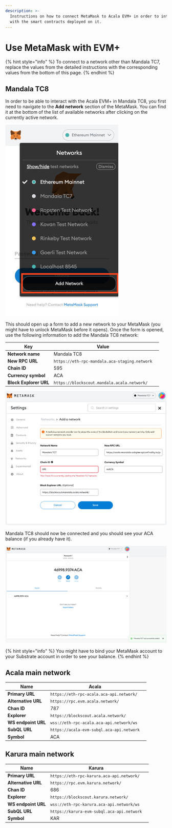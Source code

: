 ```yaml
---
description: >-
  Instructions on how to connect MetaMask to Acala EVM+ in order to interact
  with the smart contracts deployed on it.
---
```


# Use MetaMask with EVM+

{% hint style="info" %}
To connect to a network other than Mandala TC7, replace the values from the detailed instructions with the corresponding values from the bottom of this page.
{% endhint %}

## Mandala TC8

In order to be able to interact with the Acala EVM+ in Mandala TC8, you first need to navigate to the **Add network** section of the MetaMask. You can find it at the bottom of the list of available networks after clicking on the currently active network.

![MetaMask => Currently active network => Add network](<../../../../../.gitbook/assets/Screenshot 2022-03-02 at 02.22.49.png>)

This should open up a form to add a new network to your MetaMask (you might have to unlock MetaMask before it opens). Once the form is opened, use the following information to add the Mandala TC8 network:

| Key                    | Value                                         |   |
| ---------------------- | --------------------------------------------- | - |
| **Network name**       | Mandala TC8                                   |   |
| **New RPC URL**        | `https://eth-rpc-mandala.aca-staging.network` |   |
| **Chain ID**           | 595                                           |   |
| **Currency symbol**    | ACA                                           |   |
| **Block Explorer URL** | `https://blockscout.mandala.acala.network/`   |   |

![Mandala TC7 connection details](<../../../../../.gitbook/assets/image (2) (2).png>)

Mandala TC8 should now be connected and you should see your ACA balance (if you already have it).

![MetaMask connected to Mandala TC7](<../../../../../.gitbook/assets/image (43).png>)

{% hint style="info" %}
You might have to bind your MetaMask account to your Substrate account in order to see your balance.
{% endhint %}

## Acala main network

| **Name**            | Acala                                     |   |
| ------------------- | ----------------------------------------- | - |
| **Primary URL**     | `https://eth-rpc-acala.aca-api.network/`  |   |
| **Alternative URL** | `https://rpc.evm.acala.network/`          |   |
| **Chan ID**         | 787                                       |   |
| **Explorer**        | `https://blockscout.acala.network/`       |   |
| **WS endpoint URL** | `wss://eth-rpc-acala.aca-api.network/ws`  |   |
| **SubQL URL**       | `https://acala-evm-subql.aca-api.network` |   |
| **Symbol**          | ACA                                       |   |

## Karura main network

| **Name**            | Karura                                     |   |
| ------------------- | ------------------------------------------ | - |
| **Primary URL**     | `https://eth-rpc-karura.aca-api.network/`  |   |
| **Alternative URL** | `https://rpc.evm.karura.network/`          |   |
| **Chan ID**         | 686                                        |   |
| **Explorer**        | `https://blockscout.karura.network/`       |   |
| **WS endpoint URL** | `wss://eth-rpc-karura.aca-api.network/ws`  |   |
| **SubQL URL**       | `https://karura-evm-subql.aca-api.network` |   |
| **Symbol**          | KAR                                        |   |
